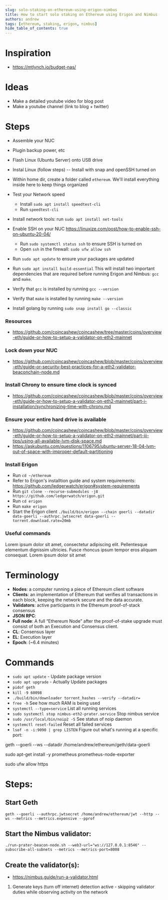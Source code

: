 ```yaml
---
slug: solo-staking-on-ethereum-using-erigon-nimbus
title: How to start solo staking on Ethereum using Erigon and Nimbus
authors: andrew
tags: [ethereum, staking, erigon, nimbus]
hide_table_of_contents: true
---
```


# Inspiration

- https://mtlynch.io/budget-nas/

# Ideas

- Make a detailed youtube video for blog post
- Make a youtube channel (link to blog + twitter)

# Steps

- Assemble your NUC
- Plugin backup power, etc
- Flash Linux (Ubuntu Server) onto USB drive
- Instal Linux (follow steps) -- Install with snap and openSSH turned on
- Within home dir, create a folder called `ethereum`. We'll install everything inside here to keep things organized

- Test your Network speed

  - Install `sudo apt install speedtest-cli`
  - Run `speedtest-cli`

- Install network tools: run `sudo apt install net-tools`

- Enable SSH on your NUC https://linuxize.com/post/how-to-enable-ssh-on-ubuntu-20-04/

  - Run `sudo systemctl status ssh` to ensure SSH is turned on
  - Open `ssh` in the firewall: `sudo ufw allow ssh`

- Run `sudo apt update` to ensure your packages are updated
- Run `sudo apt install build-essential` This will install two important dependencies that are required before running Erigon and Nimbus: `gcc` and `make`.
- Verify that `gcc` is installed by running `gcc --version`
- Verify that `make` is installed by running `make --version`
- Install golang by running `sudo snap install go --classic`

### Resources

- https://github.com/coincashew/coincashew/tree/master/coins/overview-eth/guide-or-how-to-setup-a-validator-on-eth2-mainnet

### Lock down your NUC

- https://github.com/coincashew/coincashew/blob/master/coins/overview-eth/guide-or-security-best-practices-for-a-eth2-validator-beaconchain-node.md

### Install Chrony to ensure time clock is synced

- https://github.com/coincashew/coincashew/blob/master/coins/overview-eth/guide-or-how-to-setup-a-validator-on-eth2-mainnet/part-i-installation/synchronizing-time-with-chrony.md

### Ensure your entire hard drive is available

- https://github.com/coincashew/coincashew/blob/master/coins/overview-eth/guide-or-how-to-setup-a-validator-on-eth2-mainnet/part-iii-tips/using-all-available-lvm-disk-space.md
- https://askubuntu.com/questions/1106795/ubuntu-server-18-04-lvm-out-of-space-with-improper-default-partitioning

### Install Erigon

- Run `cd ~/ethereum`
- Refer to Erigon's installtion guide and system requirements: https://github.com/ledgerwatch/erigon#system-requirements
- Run `git clone --recurse-submodules -j8 https://github.com/ledgerwatch/erigon.git`
- Run `cd erigon`
- Run `make erigon`
- Start the Erigon client `./build/bin/erigon --chain goerli --datadir data-goerli --authrpc.jwtsecret data-goerli --torrent.download.rate=20mb`

### Useful commands

Lorem ipsum dolor sit amet, consectetur adipiscing elit. Pellentesque elementum dignissim ultricies. Fusce rhoncus ipsum tempor eros aliquam consequat. Lorem ipsum dolor sit amet

<!--truncate-->

# Terminology

- **Nodes**: a computer running a piece of Ethereum client software
- **Clients**: an implementation of Ethereum that verifies all transactions in each block, keeping the network secure and the data accurate.
- **Validators**: active participants in the Ethereum proof-of-stack consensus
- **JSON RPC**:
- **Full node**: A full “Ethereum Node” after the proof-of-stake upgrade must consist of both an Execution and Consensus client.
- **CL**: Consensus layer
- **EL**: Execution layer
- **Epoch**: (~6.4 minutes)

# Commands

- `sudo apt update` - Update package version
- `sudo apt upgrade` - Actually Update packages
- `pidof geth`
- `kill -9 60098`
- `./build/bin/downloader torrent_hashes --verify --datadir=`
- `free -h` See how much RAM is being used
- `systemctl --type=service` List all running services
- `sudo systemctl stop nimbus-eth2-prater.service` Stop nimbus service
- `sudo /usr/local/bin/noip2 -S` See status of noip daemon
- `systemctl reset-failed` Reset all failed services
- `lsof -n -i:9090 | grep LISTEN` Figure out what's running at a specific port:

geth --goerli --ws --datadir /home/andrew/ethereum/geth/data-goerli

sudo apt-get install -y prometheus prometheus-node-exporter

sudo ufw allow https

# Steps:

## Start Geth

`geth --goerli --authrpc.jwtsecret /home/andrew/ethereum/jwt --http --ws --metrics --metrics.expensive --pprof`

## Start the Nimbus validator:

`./run-prater-beacon-node.sh --web3-url="ws://127.0.0.1:8546" --subscribe-all-subnets --metrics --metrics-port=8008`

## Create the validator(s):

- https://nimbus.guide/run-a-validator.html

1.  Generate keys (turn off internet)
    detection active - skipping validator duties while observing activity on the network

